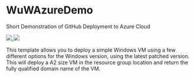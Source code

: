 # WuWAzureDemo
Short Demonstration of GitHub Deployment to Azure Cloud

<a href="https://portal.azure.com/#create/Microsoft.Template/uri/https%3A%2F%2Fraw.githubusercontent.com%2Fodonnell%2Ddavid%2FWuWAzureDemo%2Fmaster%2Fazuredeploy.json"
 target="_blank">
    <img src="http://azuredeploy.net/deploybutton.png"/>
</a>
<a href="http://armviz.io/#/?load=https%3A%2F%2Fraw.githubusercontent.com%2Fodonnell%2Ddavid%2FWuWAzureDemo%2Fmaster%2Fazuredeploy.json" target="_blank">
    <img src="http://armviz.io/visualizebutton.png"/>
</a>

This template allows you to deploy a simple Windows VM using a few different options for the Windows version, using the latest patched version. This will deploy a A2 size VM in the resource group location and return the fully qualified domain name of the VM.

